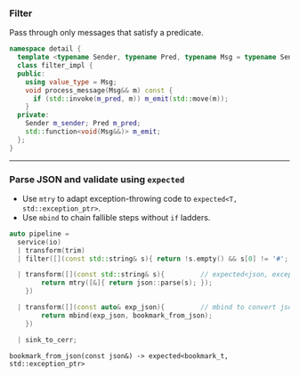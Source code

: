 ### **Filter**
Pass through only messages that satisfy a predicate.
```cpp
namespace detail {
  template <typename Sender, typename Pred, typename Msg = typename Sender::value_type>
  class filter_impl {
  public:
    using value_type = Msg;
    void process_message(Msg&& m) const {
      if (std::invoke(m_pred, m)) m_emit(std::move(m));
    }
  private:
    Sender m_sender; Pred m_pred;
    std::function<void(Msg&&)> m_emit;
  };
}
```

---

### **Parse JSON and validate using `expected`**
- Use `mtry` to adapt exception-throwing code to `expected<T, std::exception_ptr>`.
- Use `mbind` to chain fallible steps without `if` ladders.

```cpp
auto pipeline =
  service(io)
  | transform(trim)
  | filter([](const std::string& s){ return !s.empty() && s[0] != '#'; })

  | transform([](const std::string& s){         // expected<json, exception_ptr>
        return mtry([&]{ return json::parse(s); });
    })

  | transform([](const auto& exp_json){         // mbind to convert json -> bookmark
        return mbind(exp_json, bookmark_from_json);
    })

  | sink_to_cerr;
```
`bookmark_from_json(const json&) -> expected<bookmark_t, std::exception_ptr>`
